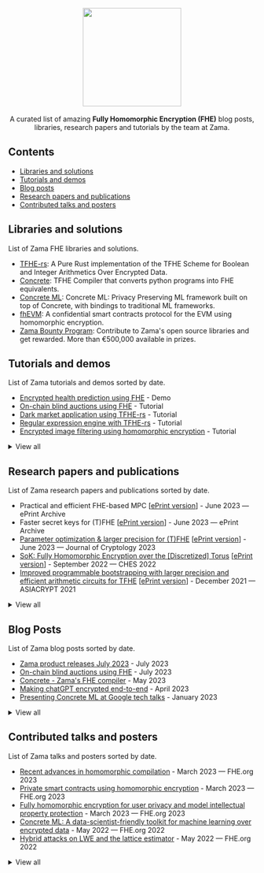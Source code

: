 <p align="center">
  <img src="https://github.com/zama-ai/awesome-zama/assets/5758427/2d7c318d-9e16-4fba-8c5f-3d9a998e5af3" width="200px">
  <br><br/>
  A curated list of amazing <b>Fully Homomorphic Encryption (FHE)</b> blog posts, libraries, research papers and tutorials by the team at Zama.
</p>

## Contents

- [Libraries and solutions](#libraries-and-solutions)
- [Tutorials and demos](#tutorials-and-demos)
- [Blog posts](#blog-posts)
- [Research papers and publications](#research-papers-and-publications)
- [Contributed talks and posters](#contributed-talks-and-posters)

## Libraries and solutions

List of Zama FHE libraries and solutions.

- [TFHE-rs](https://github.com/zama-ai/tfhe-rs): A Pure Rust implementation of the TFHE Scheme for Boolean and Integer Arithmetics Over Encrypted Data.
- [Concrete](https://github.com/zama-ai/concrete): TFHE Compiler that converts python programs into FHE equivalents.
- [Concrete ML](https://github.com/zama-ai/concrete-ml): Concrete ML: Privacy Preserving ML framework built on top of Concrete, with bindings to traditional ML frameworks.
- [fhEVM](https://docs.zama.ai/fhevm): A confidential smart contracts protocol for the EVM using homomorphic encryption.
- [Zama Bounty Program](https://github.com/zama-ai/bounty-program): Contribute to Zama's open source libraries and get rewarded. More than €500,000 available in prizes.

## Tutorials and demos

List of Zama tutorials and demos sorted by date.

- [Encrypted health prediction using FHE](https://huggingface.co/spaces/zama-fhe/encrypted_health_prediction) - Demo
- [On-chain blind auctions using FHE](https://www.zama.ai/post/on-chain-blind-auctions-using-homomorphic-encryption) - Tutorial
- [Dark market application using TFHE-rs](https://www.zama.ai/post/dark-market-tfhe-rs) - Tutorial
- [Regular expression engine with TFHE-rs](https://www.zama.ai/post/regex-engine-tfhe-rs) - Tutorial
- [Encrypted image filtering using homomorphic encryption](https://www.zama.ai/post/encrypted-image-filtering-using-homomorphic-encryption) - Tutorial

<details><summary>
View all
</summary>
<br/>
  
- [Encrypted health prediction using fHE](https://huggingface.co/spaces/zama-fhe/encrypted_health_prediction) - Demo
- [On-chain blind auctions using FHE](https://www.zama.ai/post/on-chain-blind-auctions-using-homomorphic-encryption) - Tutorial
- [How to get started with Concrete: Zama's FHE compiler](https://www.zama.ai/post/how-to-started-with-concrete-zama-fully-homomorphic-encryption-compiler) - Video tutorial
- [Boolean SHA256 using TFHE-rs](https://www.zama.ai/post/boolean-sha256-tfhe-rs) - Tutorial
- [Dark market application using TFHE-rs](https://www.zama.ai/post/dark-market-tfhe-rs) - Tutorial
- [Regular expression engine with TFHE-rs](https://www.zama.ai/post/regex-engine-tfhe-rs) - Tutorial
- [Linear regression over encrypted data with homomorphic encryption](https://www.zama.ai/post/linear-regression-using-linear-svr-and-concrete-ml-homomorphic-encryption) - Tutorial
- [Comparison of Concrete ML regressors](https://www.zama.ai/post/comparison-of-concrete-ml-regressors) - Tutorial
- [How to convert a Scikit-learn model into its homomorphic equivalent](https://www.zama.ai/post/how-to-convert-a-scikit-learn-model-into-its-homomorphic-equivalent) - Video tutorial
- [How to deploy a machine learning model with Concrete ML](https://www.zama.ai/post/how-to-deploy-machine-learning-models-with-concrete-ml) - Tutorial
- [Encrypted key-value database using homomorphic encryption](https://www.zama.ai/post/encrypted-key-value-database-using-homomorphic-encryption) - Tutorial
- [Encrypted image filtering using homomorphic encryption](https://www.zama.ai/post/encrypted-image-filtering-using-homomorphic-encryption) - Tutorial
- [Encrypted image filtering using homomorphic encryption](https://huggingface.co/spaces/zama-fhe/encrypted_image_filtering) - Demo
- [Encrypted sentiment analysis using Homomorphic Encryption](https://huggingface.co/spaces/zama-fhe/encrypted_sentiment_analysis) - Demo
- [Sentiment analysis over encrypted data](https://huggingface.co/blog/sentiment-analysis-fhe) - Tutorial

</details>

## Research papers and publications

List of Zama research papers and publications sorted by date.

- Practical and efficient FHE-based MPC [[ePrint version](https://ia.cr/2023/981)] - June 2023 — ePrint Archive
- Faster secret keys for (T)FHE [[ePrint version](https://ia.cr/2023/979)] - June 2023 — ePrint Archive
- [Parameter optimization & larger precision for (T)FHE](https://doi.org/10.1007/s00145-023-09463-5) [[ePrint version](https://eprint.iacr.org/2022/704)] - ‍June 2023 — Journal of Cryptology 2023
- [SoK: Fully Homomorphic Encryption over the [Discretized] Torus](https://doi.org/10.46586/tches.v2022.i4.661-692) [[ePrint version](https://eprint.iacr.org/2021/1402)] - September 2022 — CHES 2022
- [Improved programmable bootstrapping with larger precision and efficient arithmetic circuits for TFHE](https://doi.org/10.1007/978-3-030-92078-4_23)  [[ePrint version](https://eprint.iacr.org/2021/729)] - December 2021 — ASIACRYPT 2021

<details><summary>
View all
</summary>
  
- Practical and efficient FHE-based MPC [[ePrint version](https://ia.cr/2023/981)] - June 2023 — ePrint Archive
- Trivial transciphering with Trivium and TFHE [[ePrint version](https://ia.cr/2023/980)] - June 2023 — ePrint Archive
- [Computing on Encrypted Data](https://ieeexplore.ieee.org/document/10194492) - July 2023 - IEEE Security & Privacy 2023
- [Topical Collection on Computing on Encrypted Data](https://doi.org/10.1007/s00145-023-09444-8) - June 2023 — Journal of Cryptology 2023
- [Parameter optimization & larger precision for (T)FHE](https://doi.org/10.1007/s00145-023-09463-5) [[ePrint version](https://eprint.iacr.org/2022/704)] - ‍June 2023 — Journal of Cryptology 2023
- Faster secret keys for (T)FHE [[ePrint version](https://ia.cr/2023/979)] - June 2023 — ePrint Archive
- [Attribute-based single sign-On: Secure, private, and efficient](https://doi.org/10.56553/popets-2023-0097) [[ePrint version](https://ia.cr/2023/915)] - June 2023 — PoPETs 2023
- Noah's Ark: Efficient Threshold-FHE Using Noise Flooding [[ePrint version](https://eprint.iacr.org/2023/815)] - June 2023 — ePrint Archive
- Vector commitments with short proofs of smallness [[ePrint version](https://ia.cr/2023/800)] - May 2023 — ePrint Archive
- Computing e-th roots in number fields [[arXiv version](https://arxiv.org/abs/2305.17425)] - May 2023 — arXiv preprint
- [POLKA: Towards leakage-resistant post-quantum CCA-secure public-key encryption](https://doi.org/10.1007/978-3-031-31368-4_5) [[ePrint version](https://eprint.iacr.org/2022/873)] - ‍May 2023 — PKC 2023
- TFHE public-key encryption revisited [[ePrint version](https://ia.cr/2023/603)] - April 2023 — ePrint Archive
- Lightweight Asynchronous Verifiable Secret Sharing with Optimal Resilience [[ePrint version](https://eprint.iacr.org/2023/536)] - April 2023 — ePrint Archive
- [Differential fault analysis](https://doi.org/10.1007/978-3-642-27739-9_1707-1) ‍‍‍- March 2023 — CT-RSA 2023
- [Privacy-Preserving Tree-Based Inference with TFHE](https://doi.org/10.1007/978-3-031-34671-2_34) [[arXiv version](https://arxiv.org/abs/2303.01254)] - March 2023 — CSCML 2023
- [Deep Neural Networks for Encrypted Inference with TFHE](https://doi.org/10.1007/978-3-031-34671-2_34) [[ePrint version](https://eprint.iacr.org/2023/257)] - February 2023 — CSCML 2023
- MPC With Delayed Parties Over Star-Like Networks [[ePrint version](https://eprint.iacr.org/2023/096)] - January 2023 - ePrint Archive
- [On-Line/Off-Line DCR-based Homomorphic Encryption and Applications](https://doi.org/10.1007/978-3-031-30872-7_5) [[ePrint version](https://eprint.iacr.org/2023/048)] - January 2023 - CT-RSA 2023
- [Improving convergence and practicality of slide-type reductions](https://doi.org/10.1016/j.ic.2023.105012) [[ePrint version](https://eprint.iacr.org/2023/140)] - December 2022 — Information and Computation 2023
- [FINAL: Faster FHE Instantiated with NTRU and LWE](https://doi.org/10.1007/978-3-031-22966-4_7) [[ePrint version](https://eprint.iacr.org/2022/074)] - ‍December 2022 — ASIACRYPT 2022
- [Liberating TFHE: Programmable bootstrapping with general quotient polynomials](https://doi.org/10.1145/3560827.3563376) [[ePrint version](https://eprint.iacr.org/2022/1177)] - November 2022 — WAHC 2022
- [SoK: Fully Homomorphic Encryption over the [Discretized] Torus](https://doi.org/10.46586/tches.v2022.i4.661-692) [[ePrint version](https://eprint.iacr.org/2021/1402)] - September 2022 — CHES 2022
- [Scooby: Improved multi-party homomorphic secret sharing based on FHE](https://doi.org/10.1007/978-3-031-14791-3_24) [[ePrint version](https://eprint.iacr.org/2022/862)] - September 2022 — SCN 2022
- [Fast computation of the octic residue symbol](https://marcjoye.github.io/papers/Joy22octic.pdf) - ‍August 2022 — NutMiC 2022
- [Blind rotation in fully homomorphic encryption with extended keys](https://doi.org/10.1007/978-3-031-14791-3_24) - June 2022 — CSCML 2022
- [CoCoA: Concurrent continuous group key agreement](https://dx.doi.org/10.1007/978-3-031-07085-3_28) [[ePrint version](https://eprint.iacr.org/2022/251)] - May 2022 — Eurocrypt 2022
- On the precision loss in approximate homomorphic encryption [[ePrint version](https://eprint.iacr.org/2022/162)] - February 2022 - SAC 2023
- [A pairing-free signature scheme from correlation intractable hash function and strong Diffie-Hellman assumption](https://doi.org/10.1007/978-3-030-95312-6_2) [[ePrint version](https://eprint.iacr.org/2022/1480)] - January 2022 — CT-RSA 2022
- [Improved programmable bootstrapping with larger precision and efficient arithmetic circuits for TFHE](https://doi.org/10.1007/978-3-030-92078-4_23) [[ePrint version](https://eprint.iacr.org/2021/729)] - December 2021 — ASIACRYPT 2021
- [Ultrafast homomorphic encryption models enable secure outsourcing of genotype imputation](https://doi.org/10.1016/j.cels.2021.07.010) - December 2021 — CELL SYSTEMS 2021
- [Grafting key trees: Efficient key management for overlapping groups](https://doi.org/10.1007/978-3-030-90456-2_8) [[ePrint version](https://eprint.iacr.org/2021/1158)] - November 2021 — ASIACRYPT 2021
- [The cost of adaptivity in security games on graphs](https://doi.org/10.1007/978-3-030-90453-1_19) [[ePrint version](https://eprint.iacr.org/2021/059)] - November 2021 — TCC 2021
- [Balanced Non-Adjacent Forms](https://doi.org/10.1007/978-3-030-92078-4_19) [[ePrint version](https://eprint.iacr.org/2021/1161)] - September 2021 — ASIACRYPT 2021
- Primary Elements in Cyclotomic Fields with Applications to Power Residue Symbols, and More [[ePrint version](https://eprint.iacr.org/2021/1106)] - August 2021 — ePrint Archive
- [Programmable bootstrapping enables efficient homomorphic inference of deep neural networks](https://doi.org/10.1007/978-3-030-78086-9_1) [[ePrint version](https://eprint.iacr.org/2021/091)] - July 2021 — CSCML 2021
- [CONCRETE: Concrete Operates oN Ciphertexts Rapidly by Extending TfhE](https://doi.org/10.25835/0072999) - December 2020 — WAHC 2020
- [New challenges for fully homomorphic encryption](https://ppml-workshop.github.io/ppml20/pdfs/Chillotti_et_al.pdf) - December 2020 — PPML 2020
- [The eleventh power residue symbol](https://doi.org/10.1515/jmc-2020-0077) [[ePrint version](https://eprint.iacr.org/2019/870.pdf)] - November 2020 — Journal of Mathematical Cryptology 2020
- [SANNS: Scaling up secure approximate k-nearest neighbors search](https://www.usenix.org/conference/usenixsecurity20/presentation/chen-hao) - August 2020 — USENIX 2020

</details>

## Blog Posts

List of Zama blog posts sorted by date.

- [Zama product releases July 2023](https://www.zama.ai/post/zama-product-releases-july-2023) - July 2023
- [On-chain blind auctions using FHE](https://www.zama.ai/post/on-chain-blind-auctions-using-homomorphic-encryption) - July 2023
- [Concrete - Zama's FHE compiler](https://www.zama.ai/post/zama-concrete-fully-homomorphic-encryption-compiler) - May 2023
- [Making chatGPT encrypted end-to-end](https://www.zama.ai/post/chatgpt-privacy-with-homomorphic-encryption) - April 2023
- [Presenting Concrete ML at Google tech talks](https://www.zama.ai/post/zama-concrete-ml-at-google-tech-talks) - January 2023


<details><summary>
 View all
</summary>
<br/>
  
- [Zama product releases July 2023](https://www.zama.ai/post/zama-product-releases-july-2023) - July 2023
- [On-chain blind auctions using FHE](https://www.zama.ai/post/on-chain-blind-auctions-using-homomorphic-encryption) - July 2023
- [Confidential ERC-20 tokens using FHE](https://www.zama.ai/post/confidential-erc-20-tokens-using-homomorphic-encryption) - June 2023
- [Private smart contract using FHE](https://www.zama.ai/post/private-smart-contracts-using-homomorphic-encryption) - May 2023
- [Concrete - Zama's FHE compiler](https://www.zama.ai/post/zama-concrete-fully-homomorphic-encryption-compiler) - May 2023
- [Making chatGPT encrypted end-to-end](https://www.zama.ai/post/chatgpt-privacy-with-homomorphic-encryption) - April 2023
- [Zama product releases April 2023](https://www.zama.ai/post/zama-product-announcement-april-2023) - April 2023
- [Presenting Concrete ML at Google tech talks](https://www.zama.ai/post/zama-concrete-ml-at-google-tech-talks) - January 2023
- [Zama product releases January 2023](https://www.zama.ai/post/zama-product-announcement-january-2023) - January 2023
- [360 privacy for machine learning with FHE](https://www.zama.ai/post/360-privacy-for-machine-learning-with-homomorphic-encryption) - December 2022
- [Bootstrapping for dummies](https://www.zama.ai/post/what-is-bootstrapping-homomorphic-encryption) - November 2022
- [Zama product releases October 2022](https://www.zama.ai/post/zama-product-announcement-october-2022) - October 2022
- [FHE and quantum cryptography](https://www.zama.ai/post/fully-homomorphic-encryption-and-post-quantum-cryptography) - October 2022
- [How we monetize open source at Zama](https://www.zama.ai/post/open-source) - August 2022
- [Titanic competition with privacy preveserving machine learning](https://www.zama.ai/post/titanic-competition-with-privacy-preserving-machine-learning-using-concrete-ml) - August 2022
- [FHE as a puzzle piece](https://www.zama.ai/post/fhe-as-a-puzzle-piece) - January 2023
- [TFHE deep dive part 4](https://www.zama.ai/post/tfhe-deep-dive-part-4) - June 2022
- [TFHE deep dive part 3](https://www.zama.ai/post/tfhe-deep-dive-part-3) - May 2022
- [TFHE deep dive part 2](https://www.zama.ai/post/tfhe-deep-dive-part-2) - May 2022
- [TFHE deep dive part 1](https://www.zama.ai/post/tfhe-deep-dive-part-1) - May 2022
- [Estimating the security of homomorphic encryption schemes](https://www.zama.ai/post/estimating-the-security-of-homomorphic-schemes) - December 2021
- [How we hire at Zama](https://www.zama.ai/post/how-we-hire-at-zama) - October 2021
- [People should not care about privacy](https://www.zama.ai/post/people-should-not-care-about-privacy) - August 2021

</details>

## Contributed talks and posters

List of Zama talks and posters sorted by date.

- [Recent advances in homomorphic compilation](https://github.com/FHE-org/fhe-org.github.io/blob/main/conferences/conference-2023/media/homomorphic-compilation.pdf) - ‍‍March 2023 — FHE.org 2023
- [Private smart contracts using homomorphic encryption](https://github.com/FHE-org/fhe-org.github.io/blob/main/conferences/conference-2023/media/private-smart-contracts.pdf) - ‍March 2023 — FHE.org 2023
- [Fully homomorphic encryption for user privacy and model intellectual property protection](https://github.com/FHE-org/fhe-org.github.io/blob/main/conferences/conference-2023/media/user-privacy-model-protection.pdf) - ‍March 2023 — FHE.org 2023
- [Concrete ML: A data-scientist-friendly toolkit for machine learning over encrypted data](https://github.com/FHE-org/fhe-org.github.io/blob/main/conferences/conference-2022/media/concrete-ml.pdf) - May 2022 — FHE.org 2022
- [Hybrid attacks on LWE and the lattice estimator](https://github.com/FHE-org/fhe-org.github.io/blob/main/conferences/conference-2022/media/hybrid-attacks.pdf) - May 2022 — FHE.org 2022

<details><summary>
 View all
</summary>
<br/>

- [Recent advances in homomorphic compilation](https://github.com/FHE-org/fhe-org.github.io/blob/main/conferences/conference-2023/media/homomorphic-compilation.pdf) - ‍‍March 2023 — FHE.org 2023
- [On NTRU -ν-um modulo Xᴺ-1](https://eprint.iacr.org/2022/1092) - ‍March 2023 — FHE.org 2023
- [Private smart contracts using homomorphic encryption](https://github.com/FHE-org/fhe-org.github.io/blob/main/conferences/conference-2023/media/private-smart-contracts.pdf) - ‍March 2023 — FHE.org 2023
- [Fully homomorphic encryption for user privacy and model intellectual property protection](https://github.com/FHE-org/fhe-org.github.io/blob/main/conferences/conference-2023/media/user-privacy-model-protection.pdf) - ‍March 2023 — FHE.org 2023
- [Fast, easy, and accessible FHE with Concrete and specialized accelerators](https://github.com/FHE-org/fhe-org.github.io/blob/main/conferences/conference-2022/media/concrete-and-specialized-accelerators.pdf) - May 2022 — FHE.org 2022
- [Concrete ML: A data-scientist-friendly toolkit for machine learning over encrypted data](https://github.com/FHE-org/fhe-org.github.io/blob/main/conferences/conference-2022/media/concrete-ml.pdf) - May 2022 — FHE.org 2022
- [Performance of hierarchical transforms in homomorphic encryption: A case study on logistic regression inference](https://github.com/FHE-org/fhe-org.github.io/blob/main/conferences/conference-2022/media/hierarchical-transforms-he.pdf) - May 2022 — FHE.org 2022
- [Hybrid attacks on LWE and the lattice estimator](https://github.com/FHE-org/fhe-org.github.io/blob/main/conferences/conference-2022/media/hybrid-attacks.pdf) - May 2022 — FHE.org 2022

</details>
